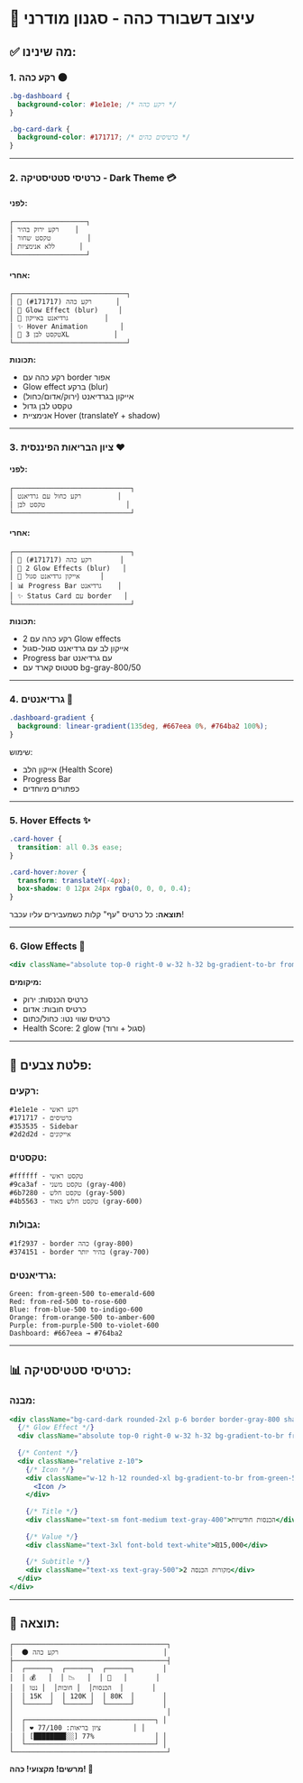 # 🎨 עיצוב דשבורד כהה - סגנון מודרני

## ✅ מה שינינו:

### 1. **רקע כהה** 🌑
```css
.bg-dashboard {
  background-color: #1e1e1e; /* רקע כהה */
}

.bg-card-dark {
  background-color: #171717; /* כרטיסים כהים */
}
```

---

### 2. **כרטיסי סטטיסטיקה - Dark Theme** 💳

#### לפני:
```
┌──────────────────┐
│ רקע ירוק בהיר    │
│ טקסט שחור         │
│ ללא אנימציות      │
└──────────────────┘
```

#### אחרי:
```
┌────────────────────────────┐
│ 🌟 רקע כהה (#171717)      │
│ 💫 Glow Effect (blur)     │
│ 🎨 גרדיאנט באייקון         │
│ ✨ Hover Animation        │
│ 🔢 טקסט לבן 3XL           │
└────────────────────────────┘
```

**תכונות:**
- רקע כהה עם border אפור
- Glow effect ברקע (blur)
- אייקון בגרדיאנט (ירוק/אדום/כחול)
- טקסט לבן גדול
- אנימציית Hover (translateY + shadow)

---

### 3. **ציון הבריאות הפיננסית** ❤️

#### לפני:
```
┌─────────────────────────────┐
│ רקע כחול עם גרדיאנט         │
│ טקסט לבן                    │
└─────────────────────────────┘
```

#### אחרי:
```
┌─────────────────────────────┐
│ 🎨 רקע כהה (#171717)       │
│ 💫 2 Glow Effects (blur)   │
│ 🌈 אייקון גרדיאנט סגול     │
│ 📊 Progress Bar גרדיאנט    │
│ ✨ Status Card עם border   │
└─────────────────────────────┘
```

**תכונות:**
- רקע כהה עם 2 Glow effects
- אייקון לב עם גרדיאנט סגול-סגול
- Progress bar עם גרדיאנט
- סטטוס קארד עם bg-gray-800/50

---

### 4. **גרדיאנטים** 🌈

```css
.dashboard-gradient {
  background: linear-gradient(135deg, #667eea 0%, #764ba2 100%);
}
```

שימוש:
- אייקון הלב (Health Score)
- Progress Bar
- כפתורים מיוחדים

---

### 5. **Hover Effects** ✨

```css
.card-hover {
  transition: all 0.3s ease;
}

.card-hover:hover {
  transform: translateY(-4px);
  box-shadow: 0 12px 24px rgba(0, 0, 0, 0.4);
}
```

**תוצאה:** כל כרטיס "עף" קלות כשמעבירים עליו עכבר!

---

### 6. **Glow Effects** 💫

```jsx
<div className="absolute top-0 right-0 w-32 h-32 bg-gradient-to-br from-green-500/10 to-emerald-500/5 rounded-full blur-3xl"></div>
```

**מיקומים:**
- כרטיס הכנסות: ירוק
- כרטיס חובות: אדום
- כרטיס שווי נטו: כחול/כתום
- Health Score: 2 glow (סגול + ורוד)

---

## 🎨 פלטת צבעים:

### רקעים:
```
#1e1e1e - רקע ראשי
#171717 - כרטיסים
#353535 - Sidebar
#2d2d2d - אייקונים
```

### טקסטים:
```
#ffffff - טקסט ראשי
#9ca3af - טקסט משני (gray-400)
#6b7280 - טקסט חלש (gray-500)
#4b5563 - טקסט חלש מאוד (gray-600)
```

### גבולות:
```
#1f2937 - border כהה (gray-800)
#374151 - border בהיר יותר (gray-700)
```

### גרדיאנטים:
```
Green: from-green-500 to-emerald-600
Red: from-red-500 to-rose-600
Blue: from-blue-500 to-indigo-600
Orange: from-orange-500 to-amber-600
Purple: from-purple-500 to-violet-600
Dashboard: #667eea → #764ba2
```

---

## 📊 כרטיסי סטטיסטיקה:

### מבנה:
```jsx
<div className="bg-card-dark rounded-2xl p-6 border border-gray-800 shadow-xl card-hover relative overflow-hidden">
  {/* Glow Effect */}
  <div className="absolute top-0 right-0 w-32 h-32 bg-gradient-to-br from-green-500/10 to-emerald-500/5 rounded-full blur-3xl"></div>
  
  {/* Content */}
  <div className="relative z-10">
    {/* Icon */}
    <div className="w-12 h-12 rounded-xl bg-gradient-to-br from-green-500 to-emerald-600 flex items-center justify-center shadow-lg">
      <Icon />
    </div>
    
    {/* Title */}
    <div className="text-sm font-medium text-gray-400">הכנסות חודשיות</div>
    
    {/* Value */}
    <div className="text-3xl font-bold text-white">₪15,000</div>
    
    {/* Subtitle */}
    <div className="text-xs text-gray-500">2 מקורות הכנסה</div>
  </div>
</div>
```

---

## 🎯 תוצאה:

```
┌──────────────────────────────────────┐
│  🌑 רקע כהה                          │
├──────────────────────────────────────┤
│  ┌──────┐  ┌──────┐  ┌──────┐       │
│  │ 💰   │  │ 📉   │  │ 🎯   │       │
│  │ הכנסות│  │ חובות│  │ נטו  │       │
│  │ 15K  │  │ 120K │  │ 80K  │       │
│  └──────┘  └──────┘  └──────┘       │
│                                      │
│  ┌────────────────────────────────┐ │
│  │ ❤️ ציון בריאות: 77/100        │ │
│  │ [████████░░] 77%               │ │
│  └────────────────────────────────┘ │
└──────────────────────────────────────┘
```

**מרשים! מקצועי! כהה! 🚀**

